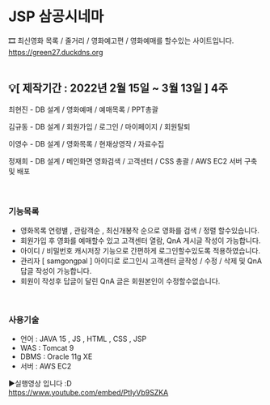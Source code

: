 # JSP 삼공시네마
🎞 최신영화 목록 / 줄거리 / 영화예고편 / 영화예매를 할수있는 사이트입니다.
<br>
https://green27.duckdns.org
<br>
<br>
## 💡\[ 제작기간 : 2022년 2월 15일 ~ 3월 13일 \] 4주

최현진 - DB 설계 / 영화예매 / 예매목록 / PPT총괄

김규동 \- DB 설계 / 회원가입 / 로그인 / 마이페이지 / 회원탈퇴

이영수 \- DB 설계 / 영화목록 / 현재상영작 / 자료수집

정재희 \- DB 설계 / 메인화면 영화검색 / 고객센터 / CSS 총괄 / AWS EC2 서버 구축 및 배포
<br>
<br>
<br>
### **기능목록**

-   영화목록 연령별 , 관람객순 , 최신개봉작 순으로 영화를 검색 / 정렬 할수있습니다.
-   회원가입 후 영화를 예매할수 있고 고객센터 열람, QnA 게시글 작성이 가능합니다.
-   아이디 / 비밀번호 캐시저장 기능으로 간편하게 로그인할수있도록 적용하였습니다.
-   관리자 \[ samgongpal \] 아이디로 로그인시 고객센터 글작성 / 수정 / 삭제 및 QnA 답글 작성이 가능합니다.
-   회원이 작성후 답글이 달린 QnA 글은 회원본인이 수정할수없습니다.
<br>

### **사용기술**

-   언어 : JAVA 15 , JS , HTML , CSS , JSP
-   WAS : Tomcat 9
-   DBMS : Oracle 11g XE
-   서버 : AWS EC2

▶️실행영상 입니다 :D <br>
https://www.youtube.com/embed/PtIyVb9SZKA

